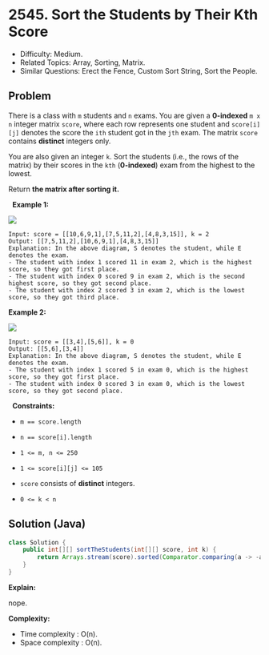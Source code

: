 # 2545. Sort the Students by Their Kth Score

- Difficulty: Medium.
- Related Topics: Array, Sorting, Matrix.
- Similar Questions: Erect the Fence, Custom Sort String, Sort the People.

## Problem

There is a class with ```m``` students and ```n``` exams. You are given a **0-indexed** ```m x n``` integer matrix ```score```, where each row represents one student and ```score[i][j]``` denotes the score the ```ith``` student got in the ```jth``` exam. The matrix ```score``` contains **distinct** integers only.

You are also given an integer ```k```. Sort the students (i.e., the rows of the matrix) by their scores in the ```kth``` (**0-indexed**) exam from the highest to the lowest.

Return **the matrix after sorting it.**

 
**Example 1:**

![](https://assets.leetcode.com/uploads/2022/11/30/example1.png)

```
Input: score = [[10,6,9,1],[7,5,11,2],[4,8,3,15]], k = 2
Output: [[7,5,11,2],[10,6,9,1],[4,8,3,15]]
Explanation: In the above diagram, S denotes the student, while E denotes the exam.
- The student with index 1 scored 11 in exam 2, which is the highest score, so they got first place.
- The student with index 0 scored 9 in exam 2, which is the second highest score, so they got second place.
- The student with index 2 scored 3 in exam 2, which is the lowest score, so they got third place.
```

**Example 2:**

![](https://assets.leetcode.com/uploads/2022/11/30/example2.png)

```
Input: score = [[3,4],[5,6]], k = 0
Output: [[5,6],[3,4]]
Explanation: In the above diagram, S denotes the student, while E denotes the exam.
- The student with index 1 scored 5 in exam 0, which is the highest score, so they got first place.
- The student with index 0 scored 3 in exam 0, which is the lowest score, so they got second place.
```

 
**Constraints:**


	
- ```m == score.length```
	
- ```n == score[i].length```
	
- ```1 <= m, n <= 250```
	
- ```1 <= score[i][j] <= 105```
	
- ```score``` consists of **distinct** integers.
	
- ```0 <= k < n```



## Solution (Java)

```java
class Solution {
    public int[][] sortTheStudents(int[][] score, int k) {
        return Arrays.stream(score).sorted(Comparator.comparing(a -> -a[k])).toArray(int[][]::new);
    }
}
```

**Explain:**

nope.

**Complexity:**

* Time complexity : O(n).
* Space complexity : O(n).

